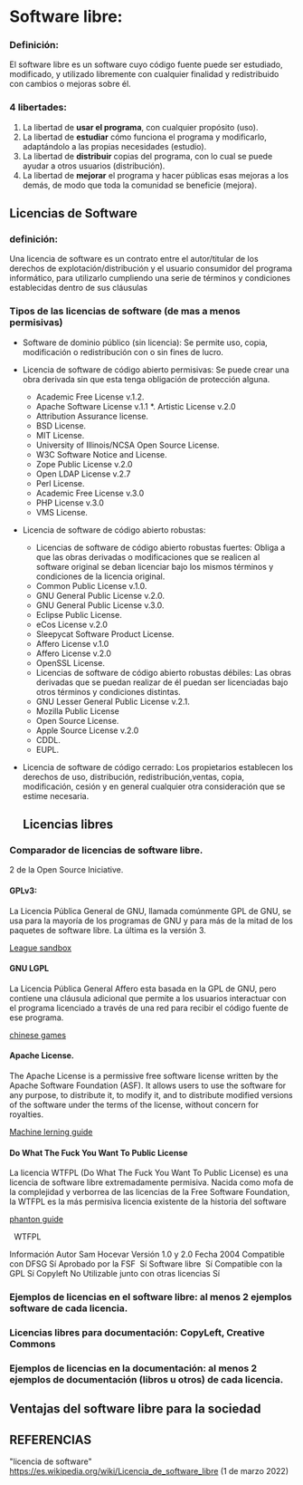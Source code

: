 # Software libre: 
   
### Definición:

El software libre es un software cuyo código fuente puede ser estudiado, modificado, y utilizado libremente con cualquier finalidad y redistribuido con cambios o mejoras sobre él.

### 4 libertades: 

1. 	La libertad de **usar el programa**, con cualquier propósito (uso).
2. 	La libertad de **estudiar** cómo funciona el programa y modificarlo, adaptándolo a las propias necesidades (estudio).
3. 	La libertad de **distribuir** copias del programa, con lo cual se puede ayudar a otros usuarios (distribución).
4. 	La libertad de **mejorar** el programa y hacer públicas esas mejoras a los demás, de modo que toda la comunidad se beneficie (mejora). 

## Licencias de Software
      
 ### definición:
 
 Una licencia de software es un contrato entre el autor/titular de los derechos de explotación/distribución y el usuario consumidor del programa informático, para utilizarlo cumpliendo una serie de términos y condiciones establecidas dentro de sus cláusulas
        
 ### Tipos de las licencias de software (de mas a menos permisivas)
 
* Software de dominio público (sin licencia): Se permite uso, copia, modificación o redistribución con o sin fines de lucro. 

* Licencia de software de código abierto permisivas: Se puede crear una obra derivada sin que esta tenga obligación de protección alguna.
 
 
    * Academic Free License v.1.2.
    * Apache Software License v.1.1
    *. Artistic License v.2.0
    * Attribution Assurance license.
    * BSD License.
    * MIT License.
    * University of Illinois/NCSA Open Source License.
    * W3C Software Notice and License.
    * Zope Public License v.2.0
    * Open LDAP License v.2.7
    * Perl License.
    * Academic Free License v.3.0
    * PHP License v.3.0
    * VMS License.
    
* Licencia de software de código abierto robustas:

   - Licencias de software de código abierto robustas fuertes: Obliga a que las obras derivadas o modificaciones que se realicen al software original se deban licenciar bajo los mismos términos y condiciones de la licencia original. 
    
    
    * Common Public License v.1.0.
    * GNU General Public License v.2.0.
    * GNU General Public License v.3.0.
    * Eclipse Public License.
    * eCos License v.2.0
    * Sleepycat Software Product License.
    * Affero License v.1.0
    * Affero License v.2.0
    * OpenSSL License.
     
     
   - Licencias de software de código abierto robustas débiles: Las obras derivadas que se puedan realizar de él puedan ser licenciadas bajo otros términos y condiciones distintas.
    
    
    * GNU Lesser General Public License v.2.1.
    * Mozilla Public License
    * Open Source License.
    * Apple Source License v.2.0
    * CDDL.
    * EUPL.
     
* Licencia de software de código cerrado: Los propietarios establecen los derechos de uso, distribución, redistribución,ventas, copia, modificación, cesión y en general cualquier otra consideración que se estime necesaria. 
 
  ## Licencias libres
       
### Comparador de licencias de software libre.

2 de la Open Source Iniciative.

#### GPLv3: 

La Licencia Pública General de GNU, llamada comúnmente GPL de GNU, se usa para la mayoría de los programas de GNU y para más de la mitad de los paquetes de software libre. La última es la versión 3. 

[League sandbox](https://github.com/LeagueSandbox/GameServer.git)

#### GNU LGPL

La Licencia Pública General Affero esta basada en la GPL de GNU, pero contiene una cláusula adicional que permite a los usuarios interactuar con el programa licenciado a través de una red para recibir el código fuente de ese programa.

[chinese games](https://github.com/rwv/chinese-dos-games.git)

#### Apache License.

The Apache License is a permissive free software license written by the Apache Software Foundation (ASF). It allows users to use the software for any purpose, to distribute it, to modify it, and to distribute modified versions of the software under the terms of the license, without concern for royalties.

[Machine lerning guide](https://github.com/tensorflow/tensorflow.git)

#### Do What The Fuck You Want To Public License

La licencia WTFPL (Do What The Fuck You Want To Public License) es una licencia de software libre extremadamente permisiva. Nacida como mofa de la complejidad y verborrea de las licencias de la Free Software Foundation, la WTFPL es la más permisiva licencia existente de la historia del software

[phanton guide](https://github.com/satwikkansal/wtfpython.git)

 
WTFPL

Información
Autor	Sam Hocevar
Versión	1.0 y 2.0 
Fecha	2004
Compatible con DFSG	Sí
Aprobado por la FSF	 Sí
Software libre	 Sí
Compatible con la GPL	Sí
Copyleft	No
Utilizable junto con otras licencias	Sí


### Ejemplos de licencias en el software libre: al menos 2 ejemplos software de cada licencia.
###  Licencias libres para documentación: CopyLeft, Creative Commons
### Ejemplos de licencias en la documentación: al menos 2 ejemplos de documentación (libros u otros) de cada licencia.
## Ventajas del software libre para la sociedad

## REFERENCIAS

"licencia de software" https://es.wikipedia.org/wiki/Licencia_de_software_libre (1 de marzo 2022)

